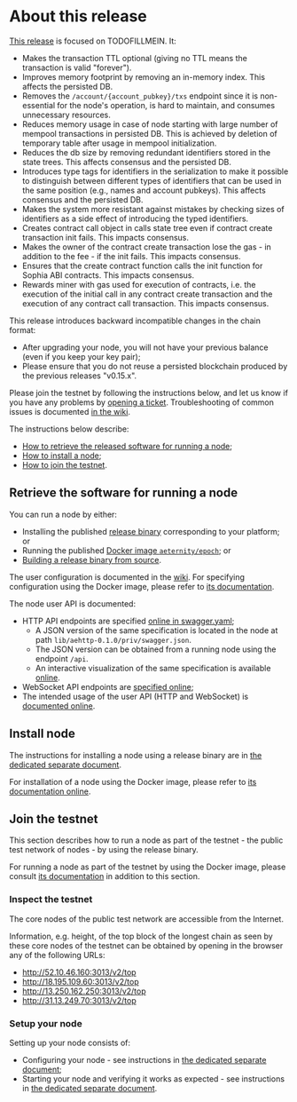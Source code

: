 # About this release

[This release][this-release] is focused on TODOFILLMEIN.
It:
* Makes the transaction TTL optional (giving no TTL means the transaction is valid "forever").
* Improves memory footprint by removing an in-memory index. This affects the persisted DB.
* Removes the `/account/{account_pubkey}/txs` endpoint since it is non-essential for the node's operation, is hard to maintain, and consumes unnecessary resources.
* Reduces memory usage in case of node starting with large number of mempool transactions in persisted DB. This is achieved by deletion of temporary table after usage in mempool initialization.
* Reduces the db size by removing redundant identifiers stored in the state trees. This affects consensus and the persisted DB.
* Introduces type tags for identifiers in the serialization to make it possible to distinguish between different types of identifiers that can be used in the same position (e.g., names and account pubkeys). This affects consensus and the persisted DB.
* Makes the system more resistant against mistakes by checking sizes of identifiers as a side effect of introducing the typed identifiers.
* Creates contract call object in calls state tree even if contract create transaction init fails. This impacts consensus.
* Makes the owner of the contract create transaction lose the gas - in addition to the fee - if the init fails. This impacts consensus.
* Ensures that the create contract function calls the init function for Sophia ABI contracts. This impacts consensus.
* Rewards miner with gas used for execution of contracts, i.e. the execution of the initial call in any contract create transaction and the execution of any contract call transaction. This impacts consensus.

[this-release]: https://github.com/aeternity/epoch/releases/tag/v0.16.0

This release introduces backward incompatible changes in the chain format:
* After upgrading your node, you will not have your previous balance (even if you keep your key pair);
* Please ensure that you do not reuse a persisted blockchain produced by the previous releases "v0.15.x".

Please join the testnet by following the instructions below, and let us know if you have any problems by [opening a ticket](https://github.com/aeternity/epoch/issues).
Troubleshooting of common issues is documented [in the wiki](https://github.com/aeternity/epoch/wiki/Troubleshooting).

The instructions below describe:
* [How to retrieve the released software for running a node](#retrieve-the-software-for-running-a-node);
* [How to install a node](#install-node);
* [How to join the testnet](#join-the-testnet).

## Retrieve the software for running a node

You can run a node by either:
* Installing the published [release binary][this-release] corresponding to your platform; or
* Running the published [Docker image `aeternity/epoch`][docker]; or
* [Building a release binary from source][build].

[docker]: https://github.com/aeternity/epoch/blob/v0.16.0/docs/docker.md
[build]: https://github.com/aeternity/epoch/blob/v0.16.0/docs/build.md

The user configuration is documented in the [wiki](https://github.com/aeternity/epoch/wiki/User-provided-configuration).
For specifying configuration using the Docker image, please refer to [its documentation][docker].

The node user API is documented:
* HTTP API endpoints are specified [online in swagger.yaml][swagger-yaml];
  * A JSON version of the same specification is located in the node at path `lib/aehttp-0.1.0/priv/swagger.json`.
  * The JSON version can be obtained from a running node using the endpoint `/api`.
  * An interactive visualization of the same specification is available [online][swagger-ui].
* WebSocket API endpoints are [specified online][api-doc];
* The intended usage of the user API (HTTP and WebSocket) is [documented online][api-doc].

[swagger-yaml]: https://github.com/aeternity/epoch/blob/v0.16.0/config/swagger.yaml
[swagger-ui]: https://aeternity.github.io/epoch-api-docs/?config=https://raw.githubusercontent.com/aeternity/epoch/v0.16.0/apps/aehttp/priv/swagger.json
[api-doc]: https://github.com/aeternity/protocol/blob/epoch-v0.16.0/epoch/api/README.md

## Install node

The instructions for installing a node using a release binary are in [the dedicated separate document](../../docs/installation.md).

For installation of a node using the Docker image, please refer to [its documentation online][docker].

## Join the testnet

This section describes how to run a node as part of the testnet - the public test network of nodes - by using the release binary.

For running a node as part of the testnet by using the Docker image, please consult [its documentation][docker] in addition to this section.

### Inspect the testnet

The core nodes of the public test network are accessible from the Internet.

Information, e.g. height, of the top block of the longest chain as seen by these core nodes of the testnet can be obtained by opening in the browser any of the following URLs:
* http://52.10.46.160:3013/v2/top
* http://18.195.109.60:3013/v2/top
* http://13.250.162.250:3013/v2/top
* http://31.13.249.70:3013/v2/top

### Setup your node

Setting up your node consists of:
* Configuring your node - see instructions in [the dedicated separate document](../../docs/configuration.md);
* Starting your node and verifying it works as expected - see instructions in [the dedicated separate document](../../docs/operation.md).
